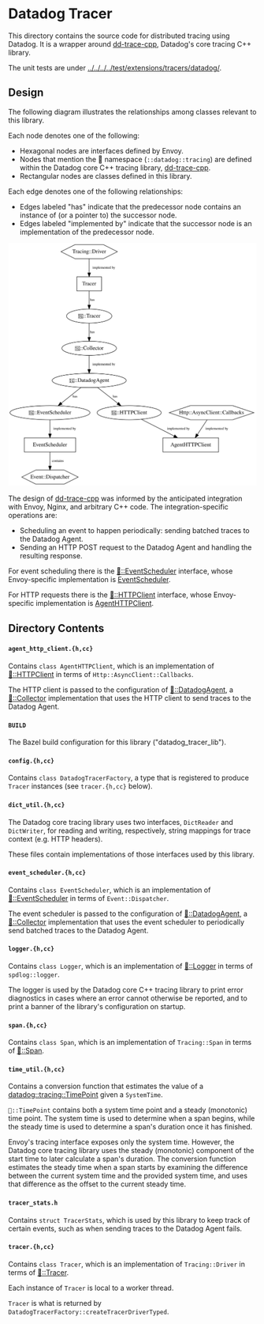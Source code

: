 Datadog Tracer
==============
This directory contains the source code for distributed tracing using Datadog.
It is a wrapper around [dd-trace-cpp][2], Datadog's core tracing C++ library.

The unit tests are under [../../../../test/extensions/tracers/datadog/][1].

Design
------
The following diagram illustrates the relationships among classes relevant to
this library.

Each node denotes one of the following:

- Hexagonal nodes are interfaces defined by Envoy.
- Nodes that mention the 🐶 namespace (`::datadog::tracing`) are
  defined within the Datadog core C++ tracing library, [dd-trace-cpp][2].
- Rectangular nodes are classes defined in this library.

Each edge denotes one of the following relationships:

- Edges labeled "has" indicate that the predecessor node contains an instance of (or
  a pointer to) the successor node.
- Edges labeled "implemented by" indicate that the successor node is an
  implementation of the predecessor node.

![diagram of components of this library](diagram.svg)

The design of [dd-trace-cpp][2] was informed by the anticipated integration with
Envoy, Nginx, and arbitrary C++ code. The integration-specific operations are:

- Scheduling an event to happen periodically: sending batched traces to the
  Datadog Agent.
- Sending an HTTP POST request to the Datadog Agent and handling the resulting
  response.

For event scheduling there is the [🐶::EventScheduler][4] interface, whose
Envoy-specific implementation is [EventScheduler](./event_scheduler.h).

For HTTP requests there is the [🐶::HTTPClient][3] interface, whose
Envoy-specific implementation is [AgentHTTPClient](./agent_http_client.h).

Directory Contents
------------------
#### `agent_http_client.{h,cc}`
Contains `class AgentHTTPClient`, which is an implementation of
[🐶::HTTPClient][3] in terms of `Http::AsyncClient::Callbacks`.

The HTTP client is passed to the configuration of
[🐶::DatadogAgent][9], a [🐶::Collector][10]
implementation that uses the HTTP client to send traces to the Datadog Agent.

#### `BUILD`
The Bazel build configuration for this library ("datadog_tracer_lib").

#### `config.{h,cc}`
Contains `class DatadogTracerFactory`, a type that is registered to produce
`Tracer` instances (see `tracer.{h,cc}` below).

#### `dict_util.{h,cc}`
The Datadog core tracing library uses two interfaces, `DictReader` and
`DictWriter`, for reading and writing, respectively, string mappings for trace
context (e.g. HTTP headers).

These files contain implementations of those interfaces used by this library.

#### `event_scheduler.{h,cc}`
Contains `class EventScheduler`, which is an implementation of
[🐶::EventScheduler][4] in terms of `Event::Dispatcher`.

The event scheduler is passed to the configuration of
[🐶::DatadogAgent][9], a [🐶::Collector][10]
implementation that uses the event scheduler to periodically send batched traces
to the Datadog Agent.

#### `logger.{h,cc}`
Contains `class Logger`, which is an implementation of
[🐶::Logger][5] in terms of `spdlog::logger`.

The logger is used by the Datadog core C++ tracing library to print error
diagnostics in cases where an error cannot otherwise be reported, and to print
a banner of the library's configuration on startup.

#### `span.{h,cc}`
Contains `class Span`, which is an implementation of `Tracing::Span` in terms
of [🐶::Span][6].

#### `time_util.{h,cc}`
Contains a conversion function that estimates the value of a [datadog::tracing::TimePoint][7] given a `SystemTime`.

`🐶::TimePoint` contains both a system time point and a steady
(monotonic) time point. The system time is used to determine when a span
begins, while the steady time is used to determine a span's duration once it
has finished.

Envoy's tracing interface exposes only the system time. However, the Datadog
core tracing library uses the steady (monotonic) component of the start time
to later calculate a span's duration. The conversion function estimates the
steady time when a span starts by examining the difference between the current
system time and the provided system time, and uses that difference as the offset
to the current steady time.

#### `tracer_stats.h`
Contains `struct TracerStats`, which is used by this library to keep track of
certain events, such as when sending traces to the Datadog Agent fails.

#### `tracer.{h,cc}`
Contains `class Tracer`, which is an implementation of `Tracing::Driver` in
terms of [🐶::Tracer][8].

Each instance of `Tracer` is local to a worker thread.

`Tracer` is what is returned by `DatadogTracerFactory::createTracerDriverTyped`.

[1]: ../../../../test/extensions/tracers/datadog/
[2]: https://github.com/DataDog/dd-trace-cpp
[3]: https://github.com/DataDog/dd-trace-cpp/blob/main/src/datadog/http_client.h
[4]: https://github.com/DataDog/dd-trace-cpp/blob/main/src/datadog/event_scheduler.h
[5]: https://github.com/DataDog/dd-trace-cpp/blob/main/src/datadog/logger.h
[6]: https://github.com/DataDog/dd-trace-cpp/blob/main/src/datadog/span.h
[7]: https://github.com/DataDog/dd-trace-cpp/blob/main/src/datadog/clock.h
[8]: https://github.com/DataDog/dd-trace-cpp/blob/main/src/datadog/tracer.h
[9]: https://github.com/DataDog/dd-trace-cpp/blob/main/src/datadog/datadog_agent.h
[10]: https://github.com/DataDog/dd-trace-cpp/blob/main/src/datadog/collector.h

